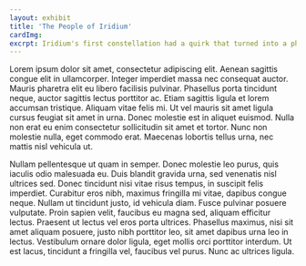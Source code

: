 ```yaml
---
layout: exhibit
title: 'The People of Iridium'
cardImg:
excrpt: Iridium's first constellation had a quirk that turned into a phenomenon. Find out how satellites became artificial shooting stars that inspired a generation.
---
```

Lorem ipsum dolor sit amet, consectetur adipiscing elit. Aenean sagittis congue elit in ullamcorper. Integer imperdiet massa nec consequat auctor. Mauris pharetra elit eu libero facilisis pulvinar. Phasellus porta tincidunt neque, auctor sagittis lectus porttitor ac. Etiam sagittis ligula et lorem accumsan tristique. Aliquam vitae felis mi. Ut vel mauris sit amet ligula cursus feugiat sit amet in urna. Donec molestie est in aliquet euismod. Nulla non erat eu enim consectetur sollicitudin sit amet et tortor. Nunc non molestie nulla, eget commodo erat. Maecenas lobortis tellus urna, nec mattis nisl vehicula ut.

Nullam pellentesque ut quam in semper. Donec molestie leo purus, quis iaculis odio malesuada eu. Duis blandit gravida urna, sed venenatis nisl ultrices sed. Donec tincidunt nisi vitae risus tempus, in suscipit felis imperdiet. Curabitur eros nibh, maximus fringilla mi vitae, dapibus congue neque. Nullam ut tincidunt justo, id vehicula diam. Fusce pulvinar posuere vulputate. Proin sapien velit, faucibus eu magna sed, aliquam efficitur lectus. Praesent ut lectus vel eros porta ultrices. Phasellus maximus, nisi sit amet aliquam posuere, justo nibh porttitor leo, sit amet dapibus urna leo in lectus. Vestibulum ornare dolor ligula, eget mollis orci porttitor interdum. Ut est lacus, tincidunt a fringilla vel, faucibus vel purus. Nunc ac ultrices ligula.

